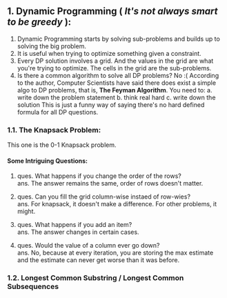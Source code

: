 ## 1. Dynamic Programming ( *It's not always smart to be greedy* ):
1. Dynamic Programming starts by solving sub-problems and builds up to solving the big problem.
2. It is useful when trying to optimize something given a constraint.
3. Every DP solution involves a grid. And the values in the grid are what you're trying to optimize. The cells in the grid are the sub-problems.
4. Is there a common algorithm to solve all DP problems? No :( According to the author, Computer Scientists have said there does exist a simple algo to DP problems, that is, **The Feyman Algorithm**.
   You need to:
   a. write down the problem statement
   b. think real hard
   c. write down the solution
This is just a funny way of saying there's no hard defined formula for all DP questions.
   

### 1.1. The Knapsack Problem:
This one is the 0-1 Knapsack problem.
#### Some Intriguing Questions:
1. ques. What happens if you change the order of the rows? <br>
   ans. The answer remains the same, order of rows doesn't matter.

2. ques. Can you fill the grid column-wise instaed of row-wies? <br>
   ans. For knapsack, it doesn't make a difference. For other problems, it might.

3. ques. What happens if you add an item? <br>
   ans. The answer changes in certain cases.

4. ques. Would the value of a column ever go down? <br>
   ans. No, because at every iteration, you are storing the max estimate and the estimate can never get worse than it was before.


### 1.2. Longest Common Substring / Longest Common Subsequences
